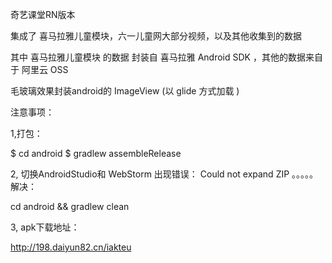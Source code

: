 
奇艺课堂RN版本

集成了 喜马拉雅儿童模块，六一儿童网大部分视频，以及其他收集到的数据

其中    喜马拉雅儿童模块 的数据 封装自 喜马拉雅 Android SDK ，其他的数据来自于 阿里云 OSS

毛玻璃效果封装android的 ImageView (以 glide 方式加载 )


注意事项：

1,打包：

$ cd android
$ gradlew assembleRelease



2, 切换AndroidStudio和 WebStorm 出现错误： Could not expand ZIP 。。。。。解决：

cd android && gradlew clean


3, apk下载地址：

http://198.daiyun82.cn/iakteu








